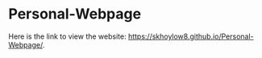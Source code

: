 # Personal-Webpage
Here is the link to view the website: https://skhoylow8.github.io/Personal-Webpage/.
